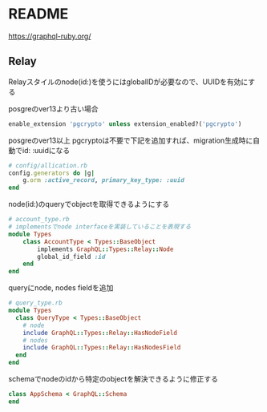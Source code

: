 # README


https://graphql-ruby.org/

## Relay
Relayスタイルのnode(id:)を使うにはglobalIDが必要なので、UUIDを有効にする

posgreのver13より古い場合
```ruby
enable_extension 'pgcrypto' unless extension_enabled?('pgcrypto')
```

posgreのver13以上
pgcryptoは不要で下記を追加すれば、migration生成時に自動でid: :uuidになる
```ruby
# config/allication.rb
config.generators do |g|
    g.orm :active_record, primary_key_type: :uuid
end
```

node(id:)のqueryでobjectを取得できるようにする
```ruby
# account_type.rb
# implementsでnode interfaceを実装していることを表現する
module Types
    class AccountType < Types::BaseObject
        implements GraphQL::Types::Relay::Node
        global_id_field :id
    end
end
```

queryにnode, nodes fieldを追加
```ruby
# query_type.rb
module Types
  class QueryType < Types::BaseObject
    # node
    include GraphQL::Types::Relay::HasNodeField
    # nodes
    include GraphQL::Types::Relay::HasNodesField
  end
end
```

schemaでnodeのidから特定のobjectを解決できるように修正する
```ruby
class AppSchema < GraphQL::Schema
end
```
